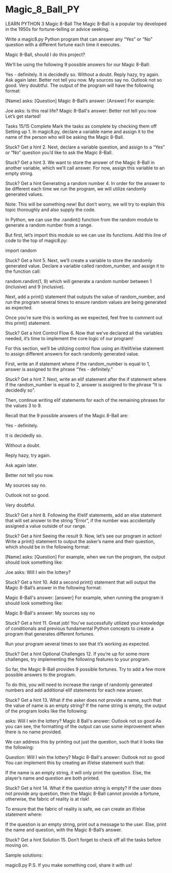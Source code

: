 # Magic_8_Ball_PY
LEARN PYTHON 3
Magic 8-Ball
The Magic 8-Ball is a popular toy developed in the 1950s for fortune-telling or advice seeking.

Write a magic8.py Python program that can answer any “Yes” or “No” question with a different fortune each time it executes.

Magic 8-Ball, should I do this project?

We’ll be using the following 9 possible answers for our Magic 8-Ball:

Yes - definitely.
It is decidedly so.
Without a doubt.
Reply hazy, try again.
Ask again later.
Better not tell you now.
My sources say no.
Outlook not so good.
Very doubtful.
The output of the program will have the following format:

[Name] asks: [Question]
Magic 8-Ball’s answer: [Answer]
For example:

Joe asks: Is this real life?
Magic 8-Ball's answer: Better not tell you now
Let’s get started!

Tasks
15/15 Complete
Mark the tasks as complete by checking them off
Setting up
1.
In magic8.py, declare a variable name and assign it to the name of the person who will be asking the Magic 8-Ball.


Stuck? Get a hint
2.
Next, declare a variable question, and assign to a “Yes” or “No” question you’d like to ask the Magic 8-Ball.


Stuck? Get a hint
3.
We want to store the answer of the Magic 8-Ball in another variable, which we’ll call answer. For now, assign this variable to an empty string.


Stuck? Get a hint
Generating a random number
4.
In order for the answer to be different each time we run the program, we will utilize randomly generated values.

Note: This will be something new! But don’t worry, we will try to explain this topic thoroughly and also supply the code.

In Python, we can use the .randint() function from the random module to generate a random number from a range.

But first, let’s import this module so we can use its functions. Add this line of code to the top of magic8.py:

import random

Stuck? Get a hint
5.
Next, we’ll create a variable to store the randomly generated value. Declare a variable called random_number, and assign it to the function call:

random.randint(1, 9)
which will generate a random number between 1 (inclusive) and 9 (inclusive).

Next, add a print() statement that outputs the value of random_number, and run the program several times to ensure random values are being generated as expected.

Once you’re sure this is working as we expected, feel free to comment out this print() statement.


Stuck? Get a hint
Control Flow
6.
Now that we’ve declared all the variables needed, it’s time to implement the core logic of our program!

For this section, we’ll be utilizing control flow using an if/elif/else statement to assign different answers for each randomly generated value.

First, write an if statement where if the random_number is equal to 1, answer is assigned to the phrase “Yes - definitely.”


Stuck? Get a hint
7.
Next, write an elif statement after the if statement where if the random_number is equal to 2, answer is assigned to the phrase “It is decidedly so”.

Then, continue writing elif statements for each of the remaining phrases for the values 3 to 9.

Recall that the 9 possible answers of the Magic 8-Ball are:

Yes - definitely.

It is decidedly so.

Without a doubt.

Reply hazy, try again.

Ask again later.

Better not tell you now.

My sources say no.

Outlook not so good.

Very doubtful.


Stuck? Get a hint
8.
Following the if/elif statements, add an else statement that will set answer to the string “Error”, if the number was accidentally assigned a value outside of our range.


Stuck? Get a hint
Seeing the result
9.
Now, let’s see our program in action! Write a print() statement to output the asker’s name and their question, which should be in the following format:

[Name] asks: [Question]
For example, when we run the program, the output should look something like:

Joe asks: Will I win the lottery?

Stuck? Get a hint
10.
Add a second print() statement that will output the Magic 8-Ball’s answer in the following format:

Magic 8-Ball's answer: [answer]
For example, when running the program it should look something like:

Magic 8-Ball's answer: My sources say no

Stuck? Get a hint
11.
Great job! You’ve successfully utilized your knowledge of conditionals and previous fundamental Python concepts to create a program that generates different fortunes.

Run your program several times to see that it’s working as expected.


Stuck? Get a hint
Optional Challenges
12.
If you’re up for some more challenges, try implementing the following features to your program.

So far, the Magic 8-Ball provides 9 possible fortunes. Try to add a few more possible answers to the program.

To do this, you will need to increase the range of randomly generated numbers and add additional elif statements for each new answer.


Stuck? Get a hint
13.
What if the asker does not provide a name, such that the value of name is an empty string? If the name string is empty, the output of the program looks like the following:

 asks: Will I win the lottery?
Magic 8 Ball's answer: Outlook not so good
As you can see, the formatting of the output can use some improvement when there is no name provided.

We can address this by printing out just the question, such that it looks like the following:

Question: Will I win the lottery?
Magic 8-Ball's answer: Outlook not so good
You can implement this by creating an if/else statement such that:

If the name is an empty string, it will only print the question.
Else, the player’s name and question are both printed.

Stuck? Get a hint
14.
What if the question string is empty? If the user does not provide any question, then the Magic 8-Ball cannot provide a fortune, otherwise, the fabric of reality is at risk!

To ensure that the fabric of reality is safe, we can create an if/else statement where:

If the question is an empty string, print out a message to the user.
Else, print the name and question, with the Magic 8-Ball’s answer.

Stuck? Get a hint
Solution
15.
Don’t forget to check off all the tasks before moving on.

Sample solutions:

magic8.py
P.S. If you make something cool, share it with us!
